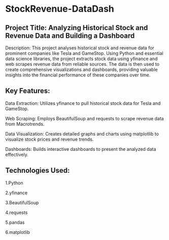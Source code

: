 # StockRevenue-DataDash
## Project Title: Analyzing Historical Stock and Revenue Data and Building a Dashboard

Description:
This project analyses historical stock and revenue data for prominent companies like Tesla and GameStop. Using Python and essential data science libraries, the project extracts stock data using yfinance and web scrapes revenue data from reliable sources. The data is then used to create comprehensive visualizations and dashboards, providing valuable insights into the financial performance of these companies over time.

## Key Features:
Data Extraction: Utilizes yfinance to pull historical stock data for Tesla and GameStop.

Web Scraping: Employs BeautifulSoup and requests to scrape revenue data from Macrotrends.

Data Visualization: Creates detailed graphs and charts using matplotlib to visualize stock prices and revenue trends.

Dashboards: Builds interactive dashboards to present the analyzed data effectively.

## Technologies Used:
1.Python

2.yfinance

3.BeautifulSoup

4.requests

5.pandas

6.matplotlib

